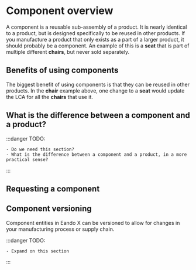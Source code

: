 # Component overview

A component is a reusable sub-assembly of a product. It is nearly identical to a product, but is designed specifically to be reused in other products. If you manufacture a product that only exists as a part of a larger product, it should probably be a component. An example of this is a **seat** that is part of multiple different **chairs**, but never sold separately.

## Benefits of using components

The biggest benefit of using components is that they can be reused in other products. In the **chair** example above, one change to a **seat** would update the LCA for all the **chairs** that use it.

## What is the difference between a component and a product?

:::danger TODO:

    - Do we need this section?
    - What is the difference between a component and a product, in a more practical sense?

:::

## Requesting a component

<!--@include: ../__partials/product-request.md -->

## Component versioning

Component entities in Eando X can be versioned to allow for changes in your manufacturing process or supply chain.

:::danger TODO:

    - Expand on this section

:::
